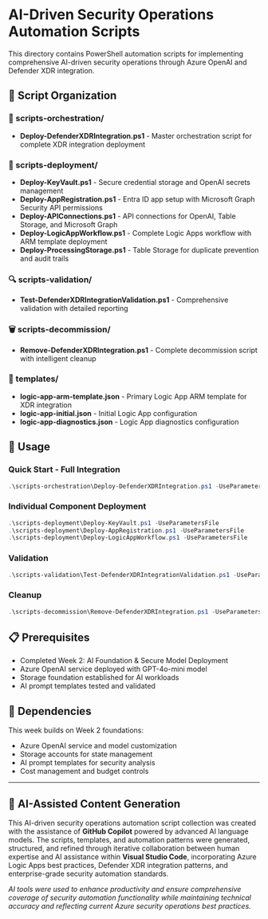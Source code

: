# AI-Driven Security Operations Automation Scripts

This directory contains PowerShell automation scripts for implementing comprehensive AI-driven security operations through Azure OpenAI and Defender XDR integration.

## 📁 Script Organization

### 🎯 scripts-orchestration/

- **Deploy-DefenderXDRIntegration.ps1** - Master orchestration script for complete XDR integration deployment

### 🔧 scripts-deployment/

- **Deploy-KeyVault.ps1** - Secure credential storage and OpenAI secrets management
- **Deploy-AppRegistration.ps1** - Entra ID app setup with Microsoft Graph Security API permissions  
- **Deploy-APIConnections.ps1** - API connections for OpenAI, Table Storage, and Microsoft Graph
- **Deploy-LogicAppWorkflow.ps1** - Complete Logic Apps workflow with ARM template deployment
- **Deploy-ProcessingStorage.ps1** - Table Storage for duplicate prevention and audit trails

### 🔍 scripts-validation/

- **Test-DefenderXDRIntegrationValidation.ps1** - Comprehensive validation with detailed reporting

### 🗑️ scripts-decommission/

- **Remove-DefenderXDRIntegration.ps1** - Complete decommission script with intelligent cleanup

### 📄 templates/

- **logic-app-arm-template.json** - Primary Logic App ARM template for XDR integration
- **logic-app-initial.json** - Initial Logic App configuration
- **logic-app-diagnostics.json** - Logic App diagnostics configuration

## 🚀 Usage

### Quick Start - Full Integration

```powershell
.\scripts-orchestration\Deploy-DefenderXDRIntegration.ps1 -UseParametersFile
```

### Individual Component Deployment

```powershell
.\scripts-deployment\Deploy-KeyVault.ps1 -UseParametersFile
.\scripts-deployment\Deploy-AppRegistration.ps1 -UseParametersFile
.\scripts-deployment\Deploy-LogicAppWorkflow.ps1 -UseParametersFile
```

### Validation

```powershell
.\scripts-validation\Test-DefenderXDRIntegrationValidation.ps1 -UseParametersFile -DetailedReport
```

### Cleanup

```powershell
.\scripts-decommission\Remove-DefenderXDRIntegration.ps1 -UseParametersFile -Force
```

## 📋 Prerequisites

- Completed Week 2: AI Foundation & Secure Model Deployment
- Azure OpenAI service deployed with GPT-4o-mini model
- Storage foundation established for AI workloads
- AI prompt templates tested and validated

## 🔗 Dependencies

This week builds on Week 2 foundations:

- Azure OpenAI service and model customization
- Storage accounts for state management  
- AI prompt templates for security analysis
- Cost management and budget controls

---

## 🤖 AI-Assisted Content Generation

This AI-driven security operations automation script collection was created with the assistance of **GitHub Copilot** powered by advanced AI language models. The scripts, templates, and automation patterns were generated, structured, and refined through iterative collaboration between human expertise and AI assistance within **Visual Studio Code**, incorporating Azure Logic Apps best practices, Defender XDR integration patterns, and enterprise-grade security automation standards.

*AI tools were used to enhance productivity and ensure comprehensive coverage of security automation functionality while maintaining technical accuracy and reflecting current Azure security operations best practices.*
